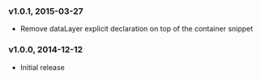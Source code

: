 ### v1.0.1, 2015-03-27

* Remove dataLayer explicit declaration on top of the container snippet

### v1.0.0, 2014-12-12

* Initial release
